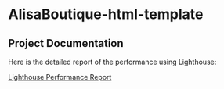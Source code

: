 # AlisaBoutique-html-template

## Project Documentation

Here is the detailed report of the performance using Lighthouse:

[Lighthouse Performance Report](https://pagespeed.web.dev/analysis/https-alisa-boutique-html-template-vercel-app/gm34dxh36w?form_factor=desktop&category=performance&category=accessibility&category=best-practices&category=seo&hl=en-US&utm_source=lh-chrome-ext)


